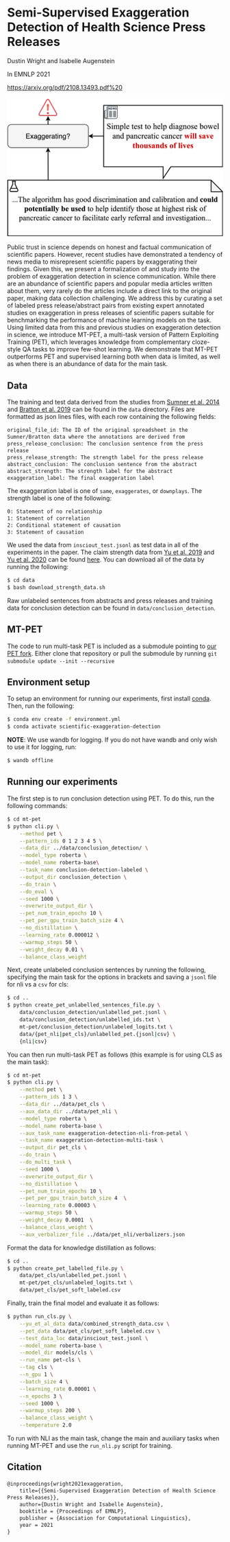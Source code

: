 # Semi-Supervised Exaggeration Detection of Health Science Press Releases

Dustin Wright and Isabelle Augenstein

In EMNLP 2021

https://arxiv.org/pdf/2108.13493.pdf%20

<p align="center">
  <img src="exaggeration.png" alt="Exaggeration Detection">
</p>

Public trust in science depends on honest and factual communication of scientific papers. However, recent studies have demonstrated a tendency of news media to misrepresent scientific papers by exaggerating their findings. Given this, we present a formalization of and study into the problem of exaggeration detection in science communication. While there are an abundance of scientific papers and popular media articles written about them, very rarely do the articles include a direct link to the original paper, making data collection challenging. We address this by curating a set of labeled press release/abstract pairs from existing expert annotated studies on exaggeration in press releases of scientific papers suitable for benchmarking the performance of machine learning models on the task. Using limited data from this and previous studies on exaggeration detection in science, we introduce MT-PET, a multi-task version of Pattern Exploiting Training (PET), which leverages knowledge from complementary cloze-style QA tasks to improve few-shot learning. We demonstrate that MT-PET outperforms PET and supervised learning both when data is limited, as well as when there is an abundance of data for the main task.

## Data

The training and test data derived from the studies from [Sumner et al. 2014](https://www.bmj.com/content/349/bmj.g7015) and [Bratton et al. 2019](https://pubmed.ncbi.nlm.nih.gov/31728413/#:~:text=Results%3A%20We%20found%20that%20the,inference%20from%20non%2Dhuman%20studies.) can be found in the `data` directory. Files are formatted as json lines files, with each row containing the following fields:

```
original_file_id: The ID of the original spreadsheet in the Sumner/Bratton data where the annotations are derived from
press_release_conclusion: The conclusion sentence from the press release
press_release_strength: The strength label for the press release
abstract_conclusion: The conclusion sentence from the abstract
abstract_strength: The strength label for the abstract
exaggeration_label: The final exaggeration label
```

The exaggeration label is one of `same`, `exaggerates`, or `downplays`. The strength label is one of the following:

```
0: Statement of no relationship
1: Statement of correlation
2: Conditional statement of causation
3: Statement of causation
```

We used the data from `insciout_test.jsonl` as test data in all of the experiments in the paper. The claim strength data from [Yu et al. 2019](https://aclanthology.org/D19-1473/) and [Yu et al. 2020](https://aclanthology.org/2020.coling-main.427/) can be found [here](https://github.com/junwang4/correlation-to-causation-exaggeration/tree/master/data). You can download all of the data by running the following:

```bash
$ cd data
$ bash download_strength_data.sh
```

Raw unlabeled sentences from abstracts and press releases and training data for conclusion detection can be found in `data/conclusion_detection`.

## MT-PET

The code to run multi-task PET is included as a submodule pointing to [our PET fork](https://github.com/dwright37/mt-pet). Either clone that repository or pull the submodule by running `git submodule update --init --recursive`

## Environment setup

To setup an environment for running our experiments, first install [conda](https://www.anaconda.com/products/individual). Then, run the following:

```bash
$ conda env create -f environment.yml
$ conda activate scientific-exaggeration-detection
```

**NOTE**: We use wandb for logging. If you do not have wandb and only wish to use it for logging, run:

```bash
$ wandb offline
```

## Running our experiments

The first step is to run conclusion detection using PET. To do this, run the following commands:

```bash
$ cd mt-pet
$ python cli.py \
    --method pet \
    --pattern_ids 0 1 2 3 4 5 \
    --data_dir ../data/conclusion_detection/ \
    --model_type roberta \
    --model_name roberta-base\
    --task_name conclusion-detection-labeled \
    --output_dir conclusion_detection \
    --do_train \
    --do_eval \
    --seed 1000 \
    --overwrite_output_dir \
    --pet_num_train_epochs 10 \
    --pet_per_gpu_train_batch_size 4 \
    --no_distillation \
    --learning_rate 0.000012 \
    --warmup_steps 50 \
    --weight_decay 0.01 \
    --balance_class_weight
```

Next, create unlabeled conclusion sentences by running the following, specifying the main task for the options in brackets and saving a `jsonl` file for nli vs a `csv` for cls:

```bash
$ cd ..
$ python create_pet_unlabelled_sentences_file.py \
    data/conclusion_detection/unlabelled_pet.jsonl \
    data/conclusion_detection/unlabelled_ids.txt \
    mt-pet/conclusion_detection/unlabeled_logits.txt \
    data/{pet_nli|pet_cls}/unlabelled_pet.{jsonl|csv} \
    {nli|csv}
```

You can then run multi-task PET as follows (this example is for using CLS as the main task):

```bash
$ cd mt-pet
$ python cli.py \
    --method pet \
    --pattern_ids 1 3 \
    --data_dir ../data/pet_cls \
    --aux_data_dir ../data/pet_nli \
    --model_type roberta \
    --model_name roberta-base \
    --aux_task_name exaggeration-detection-nli-from-petal \
    --task_name exaggeration-detection-multi-task \
    --output_dir pet_cls \
    --do_train \
    --do_multi_task \
    --seed 1000 \
    --overwrite_output_dir \
    --no_distillation \
    --pet_num_train_epochs 10 \
    --pet_per_gpu_train_batch_size 4  \
    --learning_rate 0.00003 \
    --warmup_steps 50 \
    --weight_decay 0.0001  \
    --balance_class_weight \
    --aux_verbalizer_file ../data/pet_nli/verbalizers.json
```

Format the data for knowledge distillation as follows:

```bash
$ cd ..
$ python create_pet_labelled_file.py \
    data/pet_cls/unlabelled_pet.jsonl \
    mt-pet/pet_cls/unlabeled_logits.txt \
    data/pet_cls/pet_soft_labeled.csv
```

Finally, train the final model and evaluate it as follows:

```bash
$ python run_cls.py \
    --yu_et_al_data data/combined_strength_data.csv \
    --pet_data data/pet_cls/pet_soft_labeled.csv \
    --test_data_loc data/insciout_test.jsonl \
    --model_name roberta-base \
    --model_dir models/cls \
    --run_name pet-cls \
    --tag cls \
    --n_gpu 1 \
    --batch_size 4 \
    --learning_rate 0.00001 \
    --n_epochs 3 \
    --seed 1000 \
    --warmup_steps 200 \
    --balance_class_weight \
    --temperature 2.0
```

To run with NLI as the main task, change the main and auxiliary tasks when running MT-PET and use the `run_nli.py` script for training.

## Citation

```
@inproceedings{wright2021exaggeration,
    title={{Semi-Supervised Exaggeration Detection of Health Science Press Releases}},
    author={Dustin Wright and Isabelle Augenstein},
    booktitle = {Proceedings of EMNLP},
    publisher = {Association for Computational Linguistics},
    year = 2021
}
```
